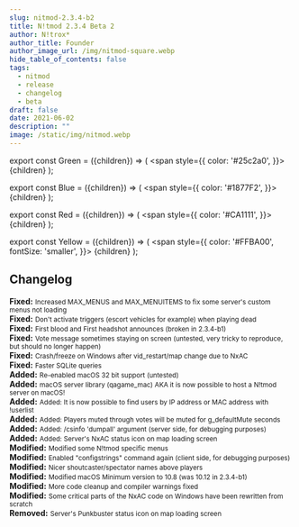 ```yaml
---
slug: nitmod-2.3.4-b2
title: N!tmod 2.3.4 Beta 2
author: N!trox*
author_title: Founder
author_image_url: /img/nitmod-square.webp
hide_table_of_contents: false
tags:
  - nitmod
  - release
  - changelog
  - beta
draft: false
date: 2021-06-02
description: ""
image: /static/img/nitmod.webp
---
```


export const Green = ({children}) => (
  <span
    style={{
      color: '#25c2a0',
    }}>
    {children}
  </span>
);

export const Blue = ({children}) => (
  <span
    style={{
      color: '#1877F2',
    }}>
    {children}
  </span>
);

export const Red = ({children}) => (
  <span
    style={{
      color: '#CA1111',
    }}>
    {children}
  </span>
);

export const Yellow = ({children}) => (
  <span
    style={{
      color: '#FFBA00',
      fontSize: 'smaller',
    }}>
    {children}
  </span>
);

## Changelog
**<Blue>Fixed:</Blue>** <small>Increased MAX_MENUS and MAX_MENUITEMS to fix some server's custom menus not loading</small>  
**<Blue>Fixed:</Blue>** <small>Don't activate triggers (escort vehicles for example) when playing dead</small>  
**<Blue>Fixed:</Blue>** <small>First blood and First headshot announces (broken in 2.3.4-b1)</small>  
**<Blue>Fixed:</Blue>** <small>Vote message sometimes staying on screen (untested, very tricky to reproduce, but should no longer happen)</small>  
**<Blue>Fixed:</Blue>** <small>Crash/freeze on Windows after vid_restart/map change due to NxAC</small>  
**<Blue>Fixed:</Blue>** <small>Faster SQLite queries</small>  
**<Green>Added:</Green>** <small>Re-enabled macOS 32 bit support (untested)</small>  
**<Green>Added:</Green>** <small>macOS server library (qagame_mac) AKA it is now possible to host a N!tmod server on macOS!</small>  
**<Green>Added:</Green>** <small>Added: It is now possible to find users by IP address or MAC address with !userlist</small>  
**<Green>Added:</Green>** <small>Added: Players muted through votes will be muted for g_defaultMute seconds</small>  
**<Green>Added:</Green>** <small>Added: /csinfo 'dumpall' argument (server side, for debugging purposes)</small>  
**<Green>Added:</Green>** <small>Added: Server's NxAC status icon on map loading screen</small>  
**<Yellow>Modified:</Yellow>** <small>Modified some N!tmod specific menus</small>  
**<Yellow>Modified:</Yellow>** <small>Enabled "configstrings" command again (client side, for debugging purposes)</small>  
**<Yellow>Modified:</Yellow>** <small>Nicer shoutcaster/spectator names above players</small>  
**<Yellow>Modified:</Yellow>** <small>Modified macOS Minimum version to 10.8 (was 10.12 in 2.3.4-b1)</small>  
**<Yellow>Modified:</Yellow>** <small>More code cleanup and compiler warnings fixed</small>  
**<Yellow>Modified:</Yellow>** <small>Some critical parts of the NxAC code on Windows have been rewritten from scratch</small>  
**<Red>Removed:</Red>** <small>Server's Punkbuster status icon on map loading screen</small>  